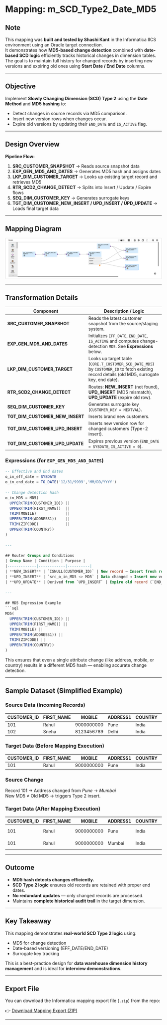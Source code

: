 # Mapping: m_SCD_Type2_Date_MD5

## Note
This mapping was **built and tested by Shashi Kant** in the Informatica IICS environment using an Oracle target connection.  
It demonstrates how **MD5-based change detection** combined with **date-based SCD logic** efficiently tracks historical changes in dimension tables.  
The goal is to maintain full history for changed records by inserting new versions and expiring old ones using **Start Date / End Date** columns.

---

## Objective
Implement **Slowly Changing Dimension (SCD) Type 2** using the **Date Method** and **MD5 hashing** to:

- Detect changes in source records via MD5 comparison.  
- Insert new version rows when changes occur.  
- Expire old versions by updating their `END_DATE` and `IS_ACTIVE` flag.

---

## Design Overview
**Pipeline Flow:**

1. **SRC_CUSTOMER_SNAPSHOT** → Reads source snapshot data  
2. **EXP_GEN_MD5_AND_DATES** → Generates MD5 hash and assigns dates  
3. **LKP_DIM_CUSTOMER_TARGET** → Looks up existing target record and retrieves MD5  
4. **RTR_SCD2_CHANGE_DETECT** → Splits into Insert / Update / Expire flows  
5. **SEQ_DIM_CUSTOMER_KEY** → Generates surrogate keys  
6. **TGT_DIM_CUSTOMER_NEW_INSERT / UPD_INSERT / UPD_UPDATE** → Loads final target data

---

## Mapping Diagram
![SCD Type 2 Date Method MD5 Mapping](https://github.com/s-h-a-s-h-i-k-a-n-t/iics-projects-portfolio/blob/main/CDI/mappings/m_SCD_Type2_Date_MD5.png)

---

## Transformation Details

| Component | Description / Logic |
|---|---|
| **SRC_CUSTOMER_SNAPSHOT** | Reads the latest customer snapshot from the source/staging system. |
| **EXP_GEN_MD5_AND_DATES** | Initializes `EFF_DATE`, `END_DATE`, `IS_ACTIVE` and computes change-detection `MD5`. See **Expressions** below. |
| **LKP_DIM_CUSTOMER_TARGET** | Looks up target table (`CORE.T_CUSTOMER_SCD_DATE_MD5`) by `CUSTOMER_ID` to fetch existing record details (old MD5, surrogate key, end date). |
| **RTR_SCD2_CHANGE_DETECT** | Routes: **NEW_INSERT** (not found), **UPD_INSERT** (MD5 mismatch), **UPD_UPDATE** (expire old row). |
| **SEQ_DIM_CUSTOMER_KEY** | Generates surrogate key (`CUSTOMER_KEY = NEXTVAL`). |
| **TGT_DIM_CUSTOMER_NEW_INSERT** | Inserts brand new customers. |
| **TGT_DIM_CUSTOMER_UPD_INSERT** | Inserts new version row for changed customers (Type-2 insert). |
| **TGT_DIM_CUSTOMER_UPD_UPDATE** | Expires previous version (`END_DATE = SYSDATE`, `IS_ACTIVE = 0`). |

### Expressions (for `EXP_GEN_MD5_AND_DATES`)
```sql
-- Effective and End dates
o_in_eff_date = SYSDATE
o_in_end_date = TO_DATE('12/31/9999','MM/DD/YYYY')

-- Change detection hash
o_in_MD5 = MD5(
  UPPER(TRIM(CUSTOMER_ID)) ||
  UPPER(TRIM(FIRST_NAME))  ||
  TRIM(MOBILE)             ||
  UPPER(TRIM(ADDRESS1))    ||
  TRIM(ZIPCODE)            ||
  UPPER(TRIM(COUNTRY))
)

---

## Router Groups and Conditions
| Group Name | Condition | Purpose |
|-------------|------------|----------|
| **NEW_INSERT** | `ISNULL(CUSTOMER_ID)` | New record → Insert fresh row. |
| **UPD_INSERT** | `src_o_in_MD5 <> MD5` | Data changed → Insert new version row. |
| **UPD_UPDATE** | Derived from `UPD_INSERT` | Expire old record (`END_DATE = SYSDATE`). |

---

## MD5 Expression Example
```sql
MD5(
  UPPER(TRIM(CUSTOMER_ID)) ||
  UPPER(TRIM(FIRST_NAME)) ||
  TRIM(MOBILE) ||
  UPPER(TRIM(ADDRESS1)) ||
  TRIM(ZIPCODE) ||
  UPPER(TRIM(COUNTRY))
)
```
This ensures that even a single attribute change (like address, mobile, or country) results in a different MD5 hash — enabling accurate change detection.

---

## Sample Dataset (Simplified Example)

### Source Data (Incoming Records)
| CUSTOMER_ID | FIRST_NAME | MOBILE | ADDRESS1 | COUNTRY | ZIPCODE |
|--------------|-------------|----------|-----------|----------|----------|
| 101 | Rahul | 9000000000 | Pune | India | 411001 |
| 102 | Sneha | 8123456789 | Delhi | India | 110001 |

### Target Data (Before Mapping Execution)
| CUSTOMER_ID | FIRST_NAME | MOBILE | ADDRESS1 | COUNTRY | ZIPCODE | MD5 | END_DATE | IS_ACTIVE |
|--------------|-------------|----------|-----------|----------|----------|------|-----------|------------|
| 101 | Rahul | 9000000000 | Pune | India | 411001 | 5A1F98C7C4... | 12/31/9999 | 1 |

### Source Change
Record 101 → Address changed from *Pune* → *Mumbai*  
New MD5 ≠ Old MD5 → triggers Type 2 insert.

### Target Data (After Mapping Execution)
| CUSTOMER_ID | FIRST_NAME | MOBILE | ADDRESS1 | COUNTRY | ZIPCODE | MD5 | START_DATE | END_DATE | IS_ACTIVE |
|--------------|-------------|----------|-----------|----------|----------|------|-------------|-----------|------------|
| 101 | Rahul | 9000000000 | Pune | India | 411001 | 5A1F98C7C4... | 01-Jan-2024 | 15-Oct-2025 | 0 |
| 101 | Rahul | 9000000000 | Mumbai | India | 400001 | 9E7C24F1A3... | 15-Oct-2025 | 31-Dec-9999 | 1 |

---

## Outcome
- **MD5 hash detects changes efficiently.**  
- **SCD Type 2 logic** ensures old records are retained with proper end dates.  
- **No redundant updates** — only changed records are processed.  
- Maintains **complete historical audit trail** in the target dimension.

---

## Key Takeaway
This mapping demonstrates **real-world SCD Type 2 logic** using:

- MD5 for change detection  
- Date-based versioning (EFF_DATE/END_DATE)  
- Surrogate key tracking  

This is a best-practice design for **data warehouse dimension history management** and is ideal for **interview demonstrations**.

---

## Export File
You can download the Informatica mapping export file (`.zip`) from the repo:

👉 [Download Mapping Export (ZIP)](https://github.com/s-h-a-s-h-i-k-a-n-t/iics-projects-portfolio/raw/main/jobs_exports/m_SCD_Type2_Date_MD5-1760598422694.zip)


---

